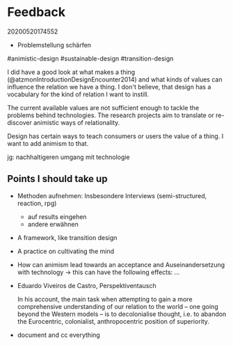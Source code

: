 # Feedback

20200520174552

* Problemstellung schärfen

#animistic-design #sustainable-design #transition-design

I did have a good look at what makes a thing (@atzmonIntroductionDesignEncounter2014) and what kinds of values can influence the relation we have a thing. I don't believe, that design has a vocabulary for the kind of relation I want to instill.

The current available values are not sufficient enough to tackle the problems behind technologies. The research projects aim to translate or re-discover animistic ways of relationality.

Design has certain ways to teach consumers or users the value of a thing. I want to add animism to that.

jg: nachhaltigeren umgang mit technologie

## Points I should take up

* Methoden aufnehmen: Insbesondere Interviews (semi-structured, reaction, rpg)
  * auf results eingehen
  * andere erwähnen

* A framework, like transition design
* A practice on cultivating the mind
* How can animism lead towards an acceptance and Auseinandersetzung with technology -> this can have the following effects: … 
* Eduardo Viveiros de Castro, Perspektiventausch

  In his account, the main task when attempting to gain a more comprehensive understanding of our relation to the world – one going beyond the Western models – is to decolonialise thought, i.e. to abandon the Eurocentric, colonialist, anthropocentric position of superiority.
  
* document and cc everything